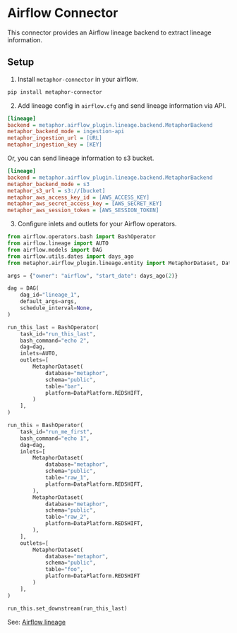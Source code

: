 # Airflow Connector

This connector provides an Airflow lineage backend to extract lineage information.

## Setup

1. Install `metaphor-connector` in your airflow.

``` bash
pip install metaphor-connector
```

2. Add lineage config in `airflow.cfg` and send lineage information via API.

``` cfg
[lineage]
backend = metaphor.airflow_plugin.lineage.backend.MetaphorBackend
metaphor_backend_mode = ingestion-api
metaphor_ingestion_url = [URL]
metaphor_ingestion_key = [KEY]
```

Or, you can send lineage information to s3 bucket.
``` cfg
[lineage]
backend = metaphor.airflow_plugin.lineage.backend.MetaphorBackend
metaphor_backend_mode = s3
metaphor_s3_url = s3://[bucket]
metaphor_aws_access_key_id = [AWS_ACCESS_KEY]
metaphor_aws_secret_access_key = [AWS_SECRET_KEY]
metaphor_aws_session_token = [AWS_SESSION_TOKEN]
```

3. Configure inlets and outlets for your Airflow operators.

``` python
from airflow.operators.bash import BashOperator
from airflow.lineage import AUTO
from airflow.models import DAG
from airflow.utils.dates import days_ago
from metaphor.airflow_plugin.lineage.entity import MetaphorDataset, DataPlatform

args = {"owner": "airflow", "start_date": days_ago(2)}

dag = DAG(
    dag_id="lineage_1",
    default_args=args,
    schedule_interval=None,
)

run_this_last = BashOperator(
    task_id="run_this_last",
    bash_command="echo 2",
    dag=dag,
    inlets=AUTO,
    outlets=[
        MetaphorDataset(
            database="metaphor",
            schema="public",
            table="bar",
            platform=DataPlatform.REDSHIFT,
        )
    ],
)

run_this = BashOperator(
    task_id="run_me_first",
    bash_command="echo 1",
    dag=dag,
    inlets=[
        MetaphorDataset(
            database="metaphor",
            schema="public",
            table="raw_1",
            platform=DataPlatform.REDSHIFT,
        ),
        MetaphorDataset(
            database="metaphor",
            schema="public",
            table="raw_2",
            platform=DataPlatform.REDSHIFT,
        ),
    ],
    outlets=[
        MetaphorDataset(
            database="metaphor",
            schema="public",
            table="foo",
            platform=DataPlatform.REDSHIFT
        )
    ],
)

run_this.set_downstream(run_this_last)
```

See: [Airflow lineage](https://airflow.apache.org/docs/apache-airflow/stable/lineage.html)
